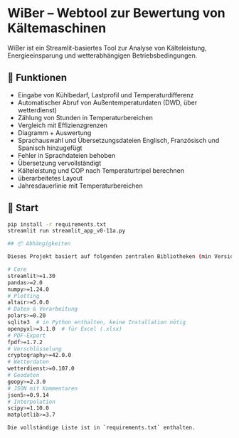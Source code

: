 # WiBer – Webtool zur Bewertung von Kältemaschinen

WiBer ist ein Streamlit-basiertes Tool zur Analyse von Kälteleistung, Energieeinsparung und wetterabhängigen Betriebsbedingungen.

## 🔧 Funktionen

- Eingabe von Kühlbedarf, Lastprofil und Temperaturdifferenz
- Automatischer Abruf von Außentemperaturdaten (DWD, über wetterdienst)
- Zählung von Stunden in Temperaturbereichen
- Vergleich mit Effizienzgrenzen
- Diagramm + Auswertung
- Sprachauswahl und Übersetzungsdateien Englisch, Französisch und Spanisch hinzugefügt
- Fehler in Sprachdateien behoben
- Übersetzung vervollständigt
- Kälteleistung und COP nach Temperaturtripel berechnen
- überarbeitetes Layout
- Jahresdauerlinie mit Temperaturbereichen

## 🚀 Start

```bash
pip install -r requirements.txt
streamlit run streamlit_app_v0-11a.py

## 📦 Abhängigkeiten

Dieses Projekt basiert auf folgenden zentralen Bibliotheken (min Version):

# Core
streamlit>=1.30
pandas>=2.0
numpy>=1.24.0
# Plotting
altair>=5.0.0
# Daten & Verarbeitung
polars>=0.20
sqlite3  # in Python enthalten, keine Installation nötig
openpyxl>=3.1.0  # für Excel (.xlsx)
# PDF-Export
fpdf>=1.7.2
# Verschlüsselung
cryptography>=42.0.0
# Wetterdaten
wetterdienst>=0.107.0
# Geodaten
geopy>=2.3.0
# JSON mit Kommentaren
json5>=0.9.14
# Interpolation
scipy>=1.10.0
matplotlib>=3.7

Die vollständige Liste ist in `requirements.txt` enthalten.
